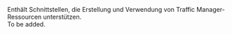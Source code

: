 <Namespace Name="Microsoft.Azure.Management.TrafficManager.Fluent">
  <Docs>
    <summary>Enthält Schnittstellen, die Erstellung und Verwendung von Traffic Manager-Ressourcen unterstützen.</summary> 
    <remarks>To be added.</remarks>
  </Docs>
</Namespace>
